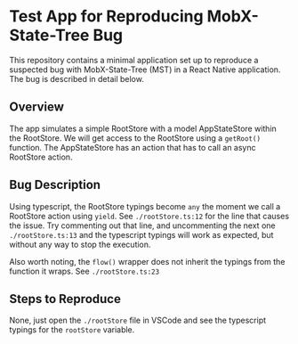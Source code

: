 # Test App for Reproducing MobX-State-Tree Bug

This repository contains a minimal application set up to reproduce a suspected bug with MobX-State-Tree (MST) in a React Native application. The bug is described in detail below.

## Overview

The app simulates a simple RootStore with a model AppStateStore within the RootStore. We will get access to the RootStore using a `getRoot()` function. The AppStateStore has an action that has to call an async RootStore action.

## Bug Description

Using typescript, the RootStore typings become `any` the moment we call a RootStore action using `yield`. See `./rootStore.ts:12` for the line that causes the issue. Try commenting out that line, and uncommenting the next one `./rootStore.ts:13` and the typescript typings will work as expected, but without any way to stop the execution.

Also worth noting, the `flow()` wrapper does not inherit the typings from the function it wraps. See `./rootStore.ts:23`

## Steps to Reproduce

None, just open the `./rootStore` file in VSCode and see the typescript typings for the `rootStore` variable.

